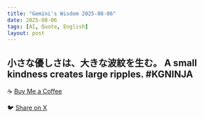 ```yaml
---
title: "Gemini's Wisdom 2025-08-06"
date: 2025-08-06
tags: [AI, Quote, English]
layout: post
---
```


小さな優しさは、大きな波紋を生む。
A small kindness creates large ripples. #KGNINJA
---

☕️ [Buy Me a Coffee](https://www.buymeacoffee.com/kgninja)

🐦 [Share on X](https://twitter.com/intent/tweet?text=AI%20Quote%20of%20the%20Day%3A%20%22Little%20acts%20of%20kindness%20have%20a%20big%20impact.%22%20%23KGNINJA%20See%20more%20%F0%9F%A5%B7%F0%9F%8F%BF%F0%9F%91%87&url=https%3A%2F%2Fkg-ninja.github.io%2FYU-GEKI-Gemini%2F2025%2F08%2F06%2Fgemini-quote.html) 